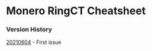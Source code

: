 # Monero RingCT Cheatsheet

### Version History

[20210604](https://github.com/baro77/RctCS/blob/main/RctCheatsheet20210604.pdf) - First issue
